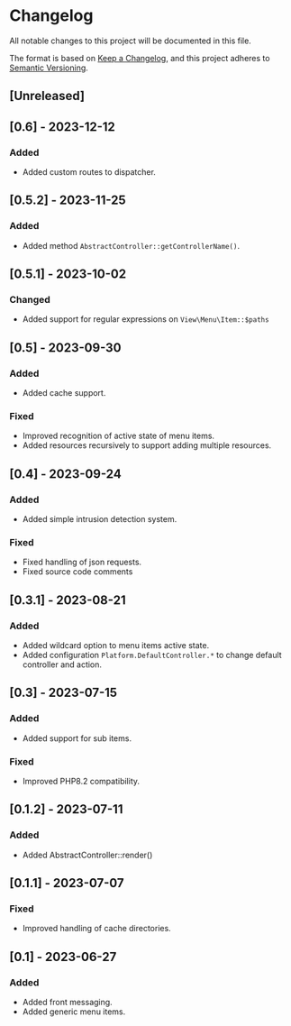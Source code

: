 # Changelog
All notable changes to this project will be documented in this file.

The format is based on [Keep a Changelog](https://keepachangelog.com/en/1.0.0/),
and this project adheres to [Semantic Versioning](https://semver.org/spec/v2.0.0.html).

## [Unreleased]

## [0.6] - 2023-12-12

### Added

- Added custom routes to dispatcher.

## [0.5.2] - 2023-11-25

### Added

- Added method ```AbstractController::getControllerName()```.

## [0.5.1] - 2023-10-02

### Changed

- Added support for regular expressions on ```View\Menu\Item::$paths```

## [0.5] - 2023-09-30

### Added

- Added cache support.

### Fixed

- Improved recognition of active state of menu items.
- Added resources recursively to support adding multiple resources.

## [0.4] - 2023-09-24

### Added

- Added simple intrusion detection system.

### Fixed

- Fixed handling of json requests.
- Fixed source code comments

## [0.3.1] - 2023-08-21

### Added

- Added wildcard option to menu items active state.
- Added configuration ```Platform.DefaultController.*``` to change default controller and action.

## [0.3] - 2023-07-15

### Added

- Added support for sub items.

### Fixed

- Improved PHP8.2 compatibility.

## [0.1.2] - 2023-07-11

### Added

- Added AbstractController::render()

## [0.1.1] - 2023-07-07

### Fixed

- Improved handling of cache directories.

## [0.1] - 2023-06-27

### Added

- Added front messaging.
- Added generic menu items.
